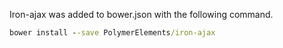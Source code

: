 
Iron-ajax was added to bower.json with the following command.

```cmd
bower install --save PolymerElements/iron-ajax
```
